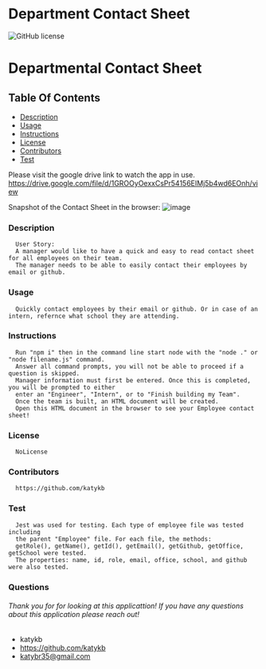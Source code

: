 # Department Contact Sheet
![GitHub license](https://img.shields.io/badge/license-NoLicense-blue.svg)
# Departmental Contact Sheet
## Table Of Contents
* [Description](#description)
* [Usage](#usage)
* [Instructions](#instructions)
* [License](#license)
* [Contributors](#contributors)
* [Test](#test)

Please visit the google drive link to watch the app in use.
https://drive.google.com/file/d/1GROOyOexxCsPr54156EIMj5b4wd6EOnh/view

Snapshot of the Contact Sheet in the browser:
![image](https://user-images.githubusercontent.com/97707793/168142610-860891a2-6853-4e5f-a039-69db21b96f31.png)

### Description
      User Story:
      A manager would like to have a quick and easy to read contact sheet for all employees on their team.
      The manager needs to be able to easily contact their employees by email or github.
### Usage
      Quickly contact employees by their email or github. Or in case of an intern, refernce what school they are attending.
### Instructions
      Run "npm i" then in the command line start node with the "node ." or "node filename.js" command.
      Answer all command prompts, you will not be able to proceed if a question is skipped.
      Manager information must first be entered. Once this is completed, you will be prompted to either
      enter an "Engineer", "Intern", or to "Finish building my Team". 
      Once the team is built, an HTML document will be created.
      Open this HTML document in the browser to see your Employee contact sheet!
### License
      NoLicense
### Contributors
      https://github.com/katykb
### Test
      Jest was used for testing. Each type of employee file was tested including 
      the parent "Employee" file. For each file, the methods: 
      getRole(), getName(), getId(), getEmail(), getGithub, getOffice, getSchool were tested. 
      The properties: name, id, role, email, office, school, and github were also tested.

### Questions
###### Thank you for for looking at this applicattion! If you have any questions about this application please reach out!     
* katykb
* https://github.com/katykb 
* katybr35@gmail.com
